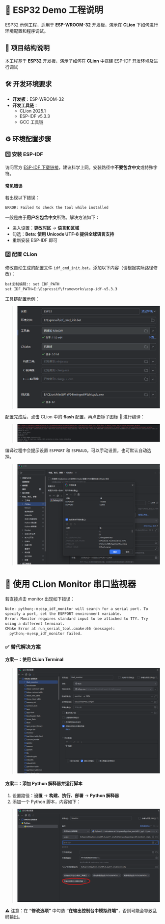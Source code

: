 

# 🚀 ESP32 Demo 工程说明

ESP32 示例工程，适用于 **ESP-WROOM-32** 开发板，演示在 **CLion** 下如何进行环境配置和程序调试。



## 📁 项目结构说明

本工程基于 **ESP32** 开发板，演示了如何在 **CLion** 中搭建 ESP-IDF 开发环境及进行调试



## 🛠️ 开发环境要求

- **开发板**：ESP-WROOM-32
- **开发工具链**：
  - CLion 2025.1
  - ESP-IDF v5.3.3
  - GCC 工具链



## ⚙️ 环境配置步骤

### 1️⃣ 安装 ESP-IDF

访问官方 [ESP-IDF 下载链接](https://dl.espressif.com/dl/esp-idf/)，建议科学上网。安装路径中**不要包含中文**或特殊字符。

#### 常见错误

若出现以下错误：

```
ERROR: Failed to check the tool while installed
```

一般是由于**用户名包含中文**所致。解决方法如下：

- 进入设置：**更改时区** → **语言和区域**
- 勾选：**Beta: 使用 Unicode UTF-8 提供全球语言支持**
- 重新安装 ESP-IDF 即可

### 2️⃣ 配置 CLion

修改自动生成的配置文件 `idf_cmd_init.bat`，添加以下内容（请根据实际路径修改）：

```
bat复制编辑:: set IDF_PATH
set IDF_PATH=E:\Espressif\frameworks\esp-idf-v5.3.3
```

工具链配置示例：

> ![01](img/01.png)

配置完成后，点击 CLion 中的 **flash** 配置，再点击锤子图标 🔨 进行编译：

> ![02](img/02.png)

编译过程中会提示设置 `ESPPORT` 和 `ESPBAUD`，可以手动设置，也可默认自动选择。

> ![05](img/05.png)

# 📡 使用 CLion Monitor 串口监视器

若直接点击 monitor 出现如下错误：

```
Note: python;-m;esp_idf_monitor will search for a serial port. To specify a port, set the ESPPORT environment variable.
Error: Monitor requires standard input to be attached to TTY. Try using a different terminal.
CMake Error at run_serial_tool.cmake:66 (message):
  python;-m;esp_idf_monitor failed.
```

### ✅ 替代解决方案

#### 方案一：使用 CLion Terminal

> ![03](img/03.png)



#### 方案二：添加 Python 解释器并运行脚本

1. 设置路径：**设置** → **构建、执行、部署** → **Python 解释器**
2. 添加一个 Python 脚本，内容如下：

> ![04](img/04.png)

⚠️ 注意：在 **“修改选项”** 中勾选 **“在输出控制台中模拟终端”**，否则可能会导致乱码输出。



